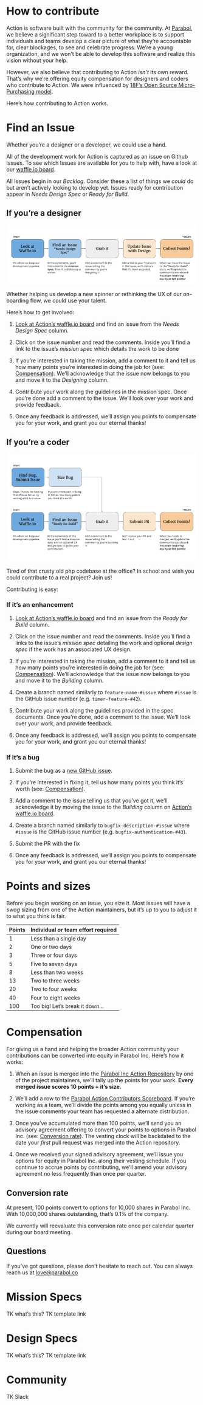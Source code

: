 # How to contribute

Action is software built with the community for the community. At
[Parabol](http://parabol.co), we believe a significant step toward to a better
workplace is to support individuals and teams develop a clear picture of
what they’re accountable for, clear blockages, to see and celebrate progress.
We’re a young organization, and we won’t be able to develop this software
and realize this vision without your help.

However, we also believe that contributing to Action _isn’t_ its own reward.
That’s why we’re offering equity compensation for designers and coders who
contribute to Action. We were influenced by
[18F’s Open Source Micro-Purchasing model](https://18f.gsa.gov/2015/10/13/open-source-micropurchasing/).

Here’s how contributing to Action works.


# Find an Issue

Whether you’re a designer or a developer, we could use a hand.

All of the development work for Action is captured as an issue on Github
issues. To see which Issues are available for you to help with, have a look
at our [waffle.io board](https://waffle.io/ParabolInc/action).

All Issues begin in our *Backlog*. Consider these a list of things we _could_
do but aren’t actively looking to develop yet. Issues ready for contribution
appear in *Needs Design Spec* or *Ready for Build*.

## If you’re a designer

![Contributing to Action - Designers](./docs/images/ContributingToActionDesigners.png)

Whether helping us develop a new spinner or rethinking the UX of our on-boarding flow, we could use your talent.

Here’s how to get involved:

1. [Look at Action’s waffle.io board](https://waffle.io/ParabolInc/action)
   and find an issue from the *Needs Design Spec* column.

2. Click on the issue number and read the comments. Inside you’ll find a
   link to the issue’s *mission spec* which details the work to be done

3. If you’re interested in taking the mission, add a comment to it and
   tell us how many points you’re interested in doing the job for
   (see: [Compensation](#compensation)). We’ll acknowledge that the issue
   now belongs to you and move it to the *Designing* column.

4. Contribute your work along the guidelines in the mission spec. Once you’re
   done add a comment to the issue. We’ll look over your work and provide
   feedback.

5. Once any feedback is addressed, we’ll assign you points to compensate you
   for your work, and grant you our eternal thanks!

## If you’re a coder

![Contributing to Action - Developers](./docs/images/ContributingToActionCoders.png)

Tired of that crusty old php codebase at the office? In school and wish you
could contribute to a real project? Join us!

Contributing is easy:

### If it’s an enhancement

1. [Look at Action’s waffle.io board](https://waffle.io/ParabolInc/action)
   and find an issue from the *Ready for Build* column.

2. Click on the issue number and read the comments. Inside you’ll find a
   links to the issue’s *mission spec* detailing the work and optional
   *design spec* if the work has an associated UX design.

3. If you’re interested in taking the mission, add a comment to it and
   tell us how many points you’re interested in doing the job for
   (see: [Compensation](#compensation)). We’ll acknowledge that the issue
   now belongs to you and move it to the *Building* column.

4. Create a branch named similarly to `feature-name-#issue` where `#issue`
   is the GitHub issue number (e.g. `timer-feature-#42`).

5. Contribute your work along the guidelines provided in the spec documents.
   Once you’re done, add a comment to the issue. We’ll look over your work,
   and provide feedback.

6. Once any feedback is addressed, we’ll assign you points to compensate you
   for your work, and grant you our eternal thanks!

### If it’s a bug

1. Submit the bug as a
   [new GitHub issue](https://github.com/ParabolInc/action/issues).

2. If you’re interested in fixing it, tell us how many points you think it’s
   worth (see: [Compensation](#compensation)).

3. Add a comment to the issue telling us that you’ve got it, we’ll
   acknowledge it by moving the issue to the *Building* column on
   [Action’s waffle.io board](https://waffle.io/ParabolInc/action).

4. Create a branch named similarly to `bugfix-description-#issue` where
   `#issue` is the GitHub issue number (e.g. `bugfix-authentication-#43`).

4. Submit the PR with the fix

5. Once any feedback is addressed, we’ll assign you points to compensate you
   for your work, and grant you our eternal thanks!


# Points and sizes

Before you begin working on an issue, you size it. Most issues will have a
*swag* sizing from one of the Action maintainers, but it’s up to you to
adjust it to what you think is fair.

|  Points  | Individual *or* team effort required |
| -------- | ------------------------------------ |
|    1     | Less than a single day               |
|    2     | One or two days                      |
|    3     | Three or four days                   |
|    5     | Five to seven days                   |
|    8     | Less than two weeks                  |
|    13    | Two to three weeks                   |
|    20    | Two to four weeks                    |
|    40    | Four to eight weeks                  |
|    100   | Too big! Let’s break it down...      |


# Compensation

For giving us a hand and helping the broader Action community your
contributions can be converted into equity in Parabol Inc. Here’s how it
works:

1. When an issue is merged into the
   [Parabol Inc Action Repository](https://github.com/ParabolInc/action) by
   one of the project maintainers, we’ll tally up the points for your work.
   **Every merged issue scores 10 points + it’s size.**

2. We’ll add a row to the
   [Parabol Action Contributors Scoreboard](https://docs.google.com/spreadsheets/d/1V1KZJn6oKFsqrYwqr430rO3hkIkekSY7oYFzX3cVty4).
   If you’re working as a team, we’ll divide the points among you equally
   unless in the issue comments your team has requested a alternate
   distribution.

3. Once you’ve accumulated more than 100 points, we’ll send you an advisory
   agreement offering to convert your points to options in Parabol Inc.
   (see: [Conversion rate](#conversion-rate)). The vesting clock will be
   backdated to the date your *first* pull request was merged into the Action
   repository.

4. Once we received your signed advisory agreement, we’ll issue you options
   for equity in Parabol Inc. along their vesting schedule. If you continue to
   accrue points by contributing, we’ll amend your advisory agreement no
   less frequently than once per quarter.

## Conversion rate

At present, 100 points convert to options for 10,000 shares in Parabol Inc.
With 10,000,000 shares outstanding, that’s 0.1% of the company.

We currently will reevaluate this conversion rate once per calendar quarter
during our board meeting.

## Questions

If you’ve got questions, please don’t hesitate to reach out. You can
always reach us at [love@parabol.co](mailto:love@parabol.co)


# Mission Specs

TK what’s this?
TK template link

# Design Specs

TK what’s this?
TK template link

# Community

TK Slack
